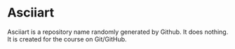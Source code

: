 # Asciiart

Asciiart is a repository name randomly generated by Github. It does nothing. It is created for the course on Git/GitHub.
